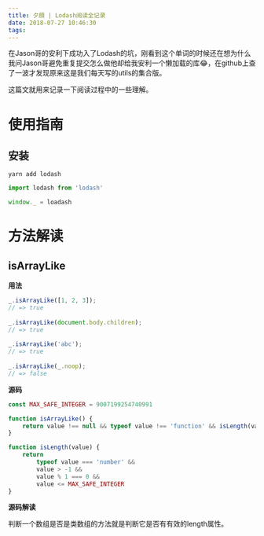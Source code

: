 ```yaml
---
title: 夕顔 | Lodash阅读全记录
date: 2018-07-27 10:46:30
tags:
---
```


在Jason哥的安利下成功入了Lodash的坑，刚看到这个单词的时候还在想为什么我问Jason哥避免重复提交怎么做他却给我安利一个懒加载的库😂，在github上查了一波才发现原来这是我们每天写的utils的集合版。

这篇文就用来记录一下阅读过程中的一些理解。



# 使用指南

## 安装

```shell
yarn add lodash
```

```javascript
import lodash from 'lodash'

window._ = loadash
```

# 方法解读

## isArrayLike

**用法**

```javascript
_.isArrayLike([1, 2, 3]);
// => true
 
_.isArrayLike(document.body.children);
// => true
 
_.isArrayLike('abc');
// => true
 
_.isArrayLike(_.noop);
// => false
```

**源码**

```javascript
const MAX_SAFE_INTEGER = 9007199254740991

function isArrayLike() {
    return value !== null && typeof value !== 'function' && isLength(value.length)
}

function isLength(value) {
    return 
    	typeof value === 'number' && 
        value > -1 && 
        value % 1 === 0 &&
        value <= MAX_SAFE_INTEGER
}
```

**源码解读**

判断一个数组是否是类数组的方法就是判断它是否有有效的length属性。





